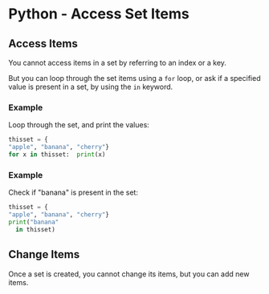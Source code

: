 
Python - Access Set Items
=========================


Access Items
------------


You cannot access items in a set by referring to an index or a key.


But you can loop through the set items using a `for` 
loop, or ask if a specified value is present in a set, by using the
`in` keyword.



### Example


Loop through the set, and print the values:



```python
thisset = {
"apple", "banana", "cherry"}
for x in thisset:  print(x)
```



### Example


Check if "banana" is present in the set:



```python
thisset = {
"apple", "banana", "cherry"}
print("banana" 
  in thisset)
```


Change Items
------------



Once a set is created, you cannot change its items, but you can add new items.



